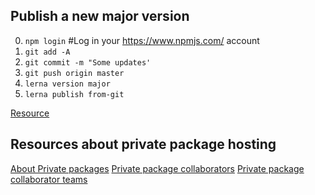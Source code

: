 ## Publish a new major version ##
0. `npm login` #Log in your https://www.npmjs.com/ account
1. `git add -A`
2. `git commit -m "Some updates'`
3. `git push origin master`
4. `lerna version major`
5. `lerna publish from-git`

[Resource](https://blog.npmjs.org/post/186494959890/monorepos-and-npm)

## Resources about private package hosting ##
[About Private packages](https://docs.npmjs.com/about-private-packages)
[Private package collaborators](https://docs.npmjs.com/adding-collaborators-to-private-packages-owned-by-a-user-account)
[Private package collaborator teams](https://docs.npmjs.com/managing-team-access-to-org-packages)